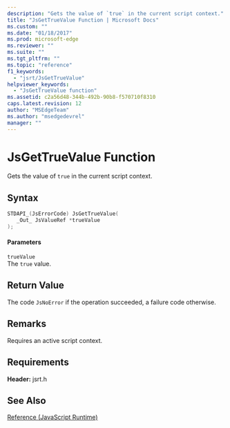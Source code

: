 ```yaml
---
description: "Gets the value of `true` in the current script context."
title: "JsGetTrueValue Function | Microsoft Docs"
ms.custom: ""
ms.date: "01/18/2017"
ms.prod: microsoft-edge
ms.reviewer: ""
ms.suite: ""
ms.tgt_pltfrm: ""
ms.topic: "reference"
f1_keywords: 
  - "jsrt/JsGetTrueValue"
helpviewer_keywords: 
  - "JsGetTrueValue function"
ms.assetid: c2a56d48-344b-492b-90b8-f570710f8310
caps.latest.revision: 12
author: "MSEdgeTeam"
ms.author: "msedgedevrel"
manager: ""
---
```

# JsGetTrueValue Function
Gets the value of `true` in the current script context.  
  
## Syntax  
  
```cpp  
STDAPI_(JsErrorCode) JsGetTrueValue(  
   _Out_ JsValueRef *trueValue  
);  
```  
  
#### Parameters  
 `trueValue`  
 The `true` value.  
  
## Return Value  
 The code `JsNoError` if the operation succeeded, a failure code otherwise.  
  
## Remarks  
 Requires an active script context.  
  
## Requirements  
 **Header:** jsrt.h  
  
## See Also  
 [Reference (JavaScript Runtime)](../chakra-hosting/reference-javascript-runtime.md)